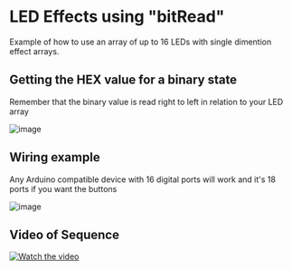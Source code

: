 # LED Effects using "bitRead"
Example of how to use an array of up to 16 LEDs with single dimention effect arrays.

## Getting the HEX value for a binary state
Remember that the binary value is read right to left in relation to your LED array

![image](https://user-images.githubusercontent.com/20883620/133911114-3fb29072-572e-465c-b411-837da96a4bbe.png)

## Wiring example
Any Arduino compatible device with 16 digital ports will work and it's 18 ports if you want the buttons 

![image](https://user-images.githubusercontent.com/20883620/133911306-9f366139-a398-4e7e-993c-ec35f2e0ca13.png)

## Video of Sequence
[![Watch the video](https://img.youtube.com/vi/0hlVcpQEBLA/maxresdefault.jpg)](https://youtu.be/0hlVcpQEBLA)

